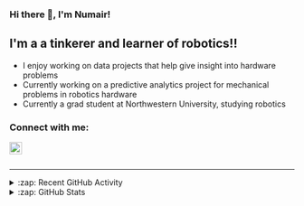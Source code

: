 ### Hi there 👋, I'm Numair!

## I'm a a tinkerer and learner of robotics!!

 - I enjoy working on data projects that help give insight into hardware problems
 - Currently working on a predictive analytics project for mechanical problems in robotics hardware
 - Currently a grad student at Northwestern University, studying robotics

 ### Connect with me:

[<img align="left" alt="newmayor | LinkedIn" width="22px" src="https://cdn.jsdelivr.net/npm/simple-icons@v3/icons/linkedin.svg" />][linkedin]

<br />
<br />

---

<details>
  <summary>:zap: Recent GitHub Activity</summary>
  
<!--START_SECTION:activity-->
1. 🗣 Commented on [#2](https://github.com/newmayor/portfolio-sass/issues/2) in [newmayor/portfolio-sass](https://github.com/newmayor/portfolio-sass)
2. ❗️ Closed issue [#2](https://github.com/newmayor/portfolio-sass/issues/2) in [newmayor/portfolio-sass](https://github.com/newmayor/portfolio-sass)
3. ❌ Closed PR [#11](https://github.com/newmayor/free-developer-resources/pull/11) in [newmayor/free-developer-resources](https://github.com/newmayor/free-developer-resources)
4. 🗣 Commented on [#11](https://github.com/newmayor/free-developer-resources/issues/11) in [newmayor/free-developer-resources](https://github.com/newmayor/free-developer-resources)
5. 🎉 Merged PR [#10](https://github.com/newmayor/free-developer-resources/pull/10) in [newmayor/free-developer-resources](https://github.com/newmayor/free-developer-resources)
<!--END_SECTION:activity-->

</details>

<details>
  <summary>:zap: GitHub Stats</summary>

  <img align="left" alt="newmayor's GitHub Stats" src="https://github-readme-stats.newmayor.vercel.app/api?username=newmayor&show_icons=true&hide_border=true" />

</details>

[linkedin]: https://linkedin.com/in/numahmed

